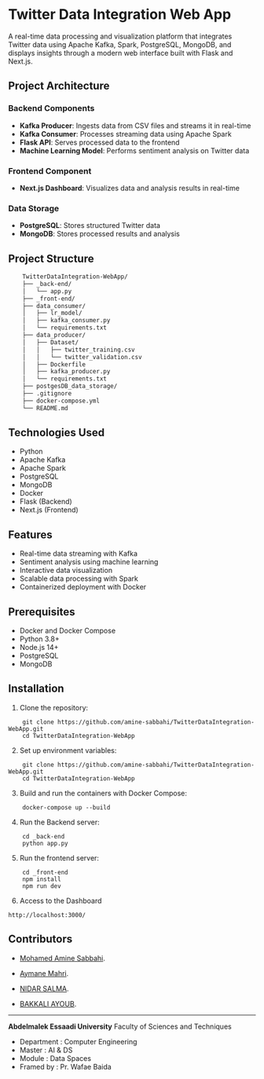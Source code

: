 # Twitter Data Integration Web App

A real-time data processing and visualization platform that integrates Twitter data using Apache Kafka, Spark, PostgreSQL, MongoDB, and displays insights through a modern web interface built with Flask and Next.js.

## Project Architecture

### Backend Components
- **Kafka Producer**: Ingests data from CSV files and streams it in real-time
- **Kafka Consumer**: Processes streaming data using Apache Spark  
- **Flask API**: Serves processed data to the frontend
- **Machine Learning Model**: Performs sentiment analysis on Twitter data

### Frontend Component
- **Next.js Dashboard**: Visualizes data and analysis results in real-time

### Data Storage
- **PostgreSQL**: Stores structured Twitter data
- **MongoDB**: Stores processed results and analysis

## Project Structure
```bash
    TwitterDataIntegration-WebApp/
    ├── _back-end/
    │   └── app.py
    ├── _front-end/
    ├── data_consumer/
    │   ├── lr_model/
    │   ├── kafka_consumer.py
    │   └── requirements.txt
    ├── data_producer/
    │   ├── Dataset/
    │   │   ├── twitter_training.csv
    │   │   └── twitter_validation.csv
    │   ├── Dockerfile
    │   ├── kafka_producer.py
    │   └── requirements.txt
    ├── postgesDB_data_storage/
    ├── .gitignore
    ├── docker-compose.yml
    └── README.md
```

## Technologies Used

- Python
- Apache Kafka
- Apache Spark
- PostgreSQL
- MongoDB
- Docker
- Flask (Backend)
- Next.js (Frontend)

## Features

- Real-time data streaming with Kafka
- Sentiment analysis using machine learning
- Interactive data visualization
- Scalable data processing with Spark
- Containerized deployment with Docker

## Prerequisites

- Docker and Docker Compose
- Python 3.8+
- Node.js 14+
- PostgreSQL
- MongoDB

## Installation

1. Clone the repository:
```
    git clone https://github.com/amine-sabbahi/TwitterDataIntegration-WebApp.git
    cd TwitterDataIntegration-WebApp
```
2. Set up environment variables:
```
    git clone https://github.com/amine-sabbahi/TwitterDataIntegration-WebApp.git
    cd TwitterDataIntegration-WebApp
```

3. Build and run the containers with Docker Compose:
```
    docker-compose up --build
```
4. Run the Backend server:
```
    cd _back-end
    python app.py
```
5. Run the frontend server:
```
    cd _front-end
    npm install
    npm run dev
```

6. Access to the Dashboard
```
http://localhost:3000/
```

## Contributors


   - [Mohamed Amine Sabbahi](https://github.com/amine-sabbahi).

   - [Aymane Mahri](https://github.com/AymaneM21).

  - [NIDAR SALMA](https://github.com/salma31nidar).

  - [BAKKALI AYOUB](https://github.com/BAKKALIAYOUB).


---

**Abdelmalek Essaadi University** Faculty of Sciences and Techniques
   - Department : Computer Engineering
   - Master : AI & DS
   - Module : Data Spaces
   - Framed by : Pr. Wafae Baida